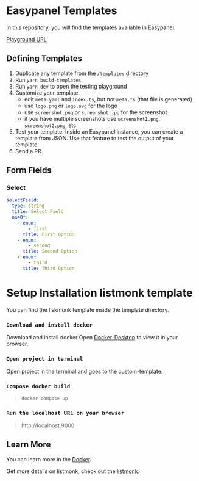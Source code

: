 
# Easypanel Templates

In this repository, you will find the templates available in Easypanel.

[Playground URL](https://easypanel-templates.netlify.app/)

## Defining Templates

1. Duplicate any template from the `/templates` directory
2. Run `yarn build-templates`
3. Run `yarn dev` to open the testing playground
4. Customize your template.
   - edit `meta.yaml` and `index.ts`, but not `meta.ts` (that file is generated)
   - use `logo.png` or `logo.svg` for the logo
   - use `screenshot.png` or `screenshot.jpg` for the screenshot
   - if you have multiple screenshots use `screenshot1.png`, `screenshot2.png`, etc
5. Test your template. Inside an Easypanel instance, you can create a template from JSON. Use that feature to test the output of your template.
6. Send a PR.

## Form Fields

### Select

```yaml
selectField:
  type: string
  title: Select Field
  oneOf:
    - enum:
        - first
      title: First Option
    - enum:
        - second
      title: Second Option
    - enum:
        - third
      title: Third Option
```

# Setup Installation listmonk template

You can find the liskmonk template inside the template directory. 

### `Download and install docker`

Download and install docker
Open [Docker-Desktop](https://www.docker.com/products/docker-desktop/) to view it in your browser.

### `Open project in terminal`

Open project in the terminal and goes to the custom-template.

### `Compose docker build`

> ```docker compose up```

### `Run the localhost URL on your browser`

> http://localhost:9000

## Learn More

You can learn more in the [Docker](https://www.docker.com/).

Get more details on listmonk, check out the [listmonk](https://listmonk.app/).
